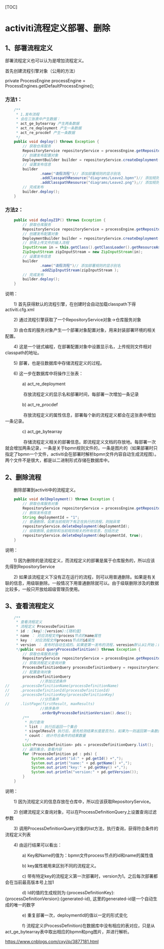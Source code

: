 [TOC]



# activiti流程定义部署、删除

## 1、部署流程定义

部署流程定义也可以认为是增加流程定义。

首先创建流程引擎对象（公用的方法）

private ProcessEngine processEngine = ProcessEngines.getDefaultProcessEngine(); 

### 方法1：

```java
    /**
     * 1.发布流程
     * 会在三张表中产生数据：
     * act_ge_bytearray 产生两条数据
     * act_re_deployment 产生一条数据
     * act_re_procdef 产生一条数据
     */
    public void deploy() throws Exception {
        // 获取仓库服务
        RepositoryService repositoryService = processEngine.getRepositoryService();
        // 创建发布配置对象
        DeploymentBuilder builder = repositoryService.createDeployment();
        // 设置发布信息
        builder
                .name("请假流程")// 添加部署规则的显示别名
                .addClasspathResource("diagrams/Leave2.bpmn")// 添加规则文件
                .addClasspathResource("diagrams/Leave2.png");// 添加规则图片  不添加会自动产生一个图片不推荐
        // 完成发布
        builder.deploy();
    }
```

### 方法2：

```java
    public void deployZIP() throws Exception {
        // 获取仓库服务
        RepositoryService repositoryService = processEngine.getRepositoryService();
        // 创建发布配置对象
        DeploymentBuilder builder = repositoryService.createDeployment();
        // 获得上传文件的输入流程
        InputStream in = this.getClass().getClassLoader().getResourceAsStream("diagrams/diagrams.zip");
        ZipInputStream zipInputStream = new ZipInputStream(in);
        // 设置发布信息
        builder
                .name("请假流程")// 添加部署规则的显示别名
                .addZipInputStream(zipInputStream );
        // 完成发布
        builder.deploy();
    }
```

 说明：

　　1)     首先获得默认的流程引擎，在创建时会自动加载classpath下得activiti.cfg.xml

　　2)     通过流程引擎获取了一个RepositoryService对象->仓库服务对象

　　3)     由仓库的服务对象产生一个部署对象配置对象，用来封装部署环境的相关配置。

　　4)     这是一个链式编程，在部署配置对象中设置显示名，上传规则文件相对classpath的地址。

　　5)     部署，也是往数据库中存储流程定义的过程。

　　6)     这一步在数据库中将操作三张表：

　　　　a)     act_re_deployment

  　　　　 存放流程定义的显示名和部署时间，每部署一次增加一条记录

　　　　b)     act_re_procdef

  　　　　 存放流程定义的属性信息，部署每个新的流程定义都会在这张表中增加一条记录。

　　　　c)     act_ge_bytearray

  　　　　 存储流程定义相关的部署信息。即流程定义文档的存放地。每部署一次就会增加两条记录，一条是关于bpmn规则文件的，一条是图片的（如果部署时只指定了bpmn一个文件，activiti会在部署时解析bpmn文件内容自动生成流程图）。两个文件不是很大，都是以二进制形式存储在数据库中。

 

## **2、删除流程**

　　删除部署到activiti中的流程定义。

```java
    public void delDeployment() throws Exception {
        // 获取仓库服务对象
        RepositoryService repositoryService = processEngine.getRepositoryService();
        // 删除发布信息
        String deploymentId = "1";
        // 普通删除，如果当前规则下有正在执行的流程，则抛异常
        repositoryService.deleteDeployment(deploymentId);
        // 级联删除,会删除和当前规则相关的所有信息，包括历史
        repositoryService.deleteDeployment(deploymentId, true);
    }
```

 说明：

　　1)     因为删除的是流程定义，而流程定义的部署是属于仓库服务的，所以应该先得到RepositoryService

　　2)     如果该流程定义下没有正在运行的流程，则可以用普通删除。如果是有关联的信息，用级联删除。一般情况下用普通删除就可以。由于级联删除涉及的数据比较多，一般只开放给超级管理员使用。

 

## 3、查看流程定义

```java
    /**
     * 查看流程定义
     * 流程定义 ProcessDefinition
     * id : {key}:{version}:{随机值}
     * name ： 对应流程文件process节点的name属性
     * key ： 对应流程文件process节点的id属性
     * version ： 发布时自动生成的。如果是第一发布的流程，veresion默认从1开始；如果当前流程引擎中已存在相同key的流程，则找到当前key对应的最高版本号，在最高版本号上加1
     */public void queryProcessDefinition() throws Exception {
        // 获取仓库服务对象
        RepositoryService repositoryService = processEngine.getRepositoryService();
        // 获取流程定义查询对象
        ProcessDefinitionQuery processDefinitionQuery = repositoryService.createProcessDefinitionQuery();
        // 配置查询对象
        processDefinitionQuery
                //添加过滤条件
//     .processDefinitionName(processDefinitionName)
//     .processDefinitionId(processDefinitionId)
//     .processDefinitionKey(processDefinitionKey)
                //分页条件
//     .listPage(firstResult, maxResults)
                //排序条件
                .orderByProcessDefinitionVersion().desc();
        /**
         * 执行查询
         * list : 执行后返回一个集合
         * singelResult 执行后，首先检测结果长度是否为1，如果为一则返回第一条数据；如果不唯一，抛出异常
         * count： 统计符合条件的结果数量
         */
        List<ProcessDefinition> pds = processDefinitionQuery.list();
        // 遍历集合，查看内容
        for (ProcessDefinition pd : pds) {
            System.out.print("id:" + pd.getId() +",");
            System.out.print("name:" + pd.getName() +",");
            System.out.print("key:" + pd.getKey() +",");
            System.out.println("version:" + pd.getVersion());
        }
    }
```

 说明：

　　1)     因为流程定义的信息存放在仓库中，所以应该获取RepositoryService。

　　2)     创建流程定义查询对象，可以在ProcessDefinitionQuery上设置查询过滤参数

　　3)     调用ProcessDefinitionQuery对象的list方法，执行查询，获得符合条件的流程定义列表

　　4)     由运行结果可以看出：

　　　　a)     Key和Name的值为：bpmn文件process节点的id和name的属性值

　　　　b)     key属性被用来区别不同的流程定义。

　　　　c)     带有特定key的流程定义第一次部署时，version为1。之后每次部署都会在当前最高版本号上加1

　　　　d)     Id的值的生成规则为:{processDefinitionKey}:{processDefinitionVersion}:{generated-id}, 这里的generated-id是一个自动生成的唯一的数字

　　　　e)     重复部署一次，deploymentId的值以一定的形式变化

　　　　f)      流程定义(ProcessDefinition)在数据库中没有相应的表对应，只是从act_ge_bytearray表中取出相应的bpmn和png图片，并进行解析。





<https://www.cnblogs.com/cxyj/p/3877181.html>